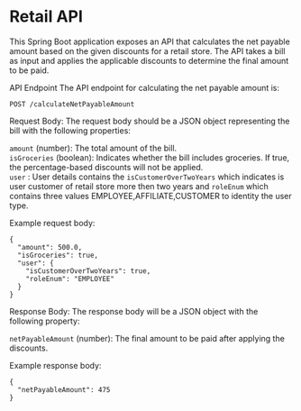 # Retail API

This Spring Boot application exposes an API that calculates the net payable amount based on the given discounts for a retail store. The API takes a bill as input and applies the applicable discounts to determine the final amount to be paid.

API Endpoint
The API endpoint for calculating the net payable amount is:

```
POST /calculateNetPayableAmount
```

Request Body:
The request body should be a JSON object representing the bill with the following properties:

`amount` (number): The total amount of the bill.\
`isGroceries` (boolean): Indicates whether the bill includes groceries. If true, the percentage-based discounts will not be applied.\
`user` : User details contains the `isCustomerOverTwoYears` which indicates is user customer of retail store more then two years  and `roleEnum` which contains three values EMPLOYEE,AFFILIATE,CUSTOMER to identity the user type.

Example request body:
```
{
  "amount": 500.0,
  "isGroceries": true,
  "user": {
    "isCustomerOverTwoYears": true,
    "roleEnum": "EMPLOYEE"
  }
}
```

Response Body:
The response body will be a JSON object with the following property:

`netPayableAmount` (number): The final amount to be paid after applying the discounts.

Example response body:
```
{
  "netPayableAmount": 475
}
```
